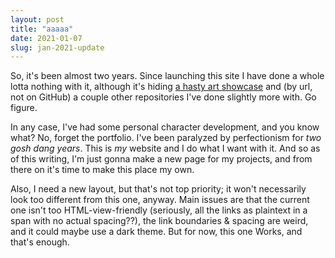 ```yaml
---
layout: post
title: "aaaaa"
date: 2021-01-07
slug: jan-2021-update
---
```

So, it's been almost two years. Since launching this site I have done a whole lotta nothing with it, although <!--more-->it's hiding [a hasty art showcase](/art) and (by <span class="sc">url</span>, not on GitHub) a couple other repositories I've done slightly more with. Go figure.

In any case, I've had some personal character development, and you know what? No, forget the portfolio. I've been paralyzed by perfectionism for *two gosh dang years*. This is *my* website and I do what I want with it. And so as of this writing, I'm just gonna make a new page for my projects, and from there on it's time to make this place my own.

Also, I need a new layout, but that's not top priority; it won't necessarily look too different from this one, anyway. Main issues are that the current one isn't too HTML-view-friendly (seriously, all the links as plaintext in a span with no actual spacing??), the link boundaries & spacing are weird, and it could maybe use a dark theme. But for now, this one Works, and that's enough.